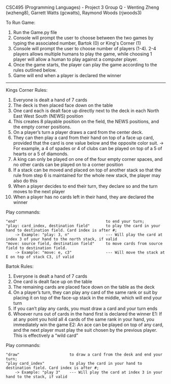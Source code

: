CSC495 (Programming Languages) - Project 3
Group Q - Wenting Zheng (wzheng8), Garrett Watts (gcwatts), Raymond Woods (rjwoods3)

To Run Game:
1. Run the Game.py file
2. Console will prompt the user to choose between the two games by typing the associated number, Bartok (0) or King's Corner (1)
3. Console will prompt the user to choose number of players (1-4). 2-4 players allows multiple humans to play the game, while choosing 1 player will allow a human to play against a computer player.
4. Once the game starts, the player can play the game according to the rules outlined below.
5. Game will end when a player is declared the winner




-------------------
Kings Corner Rules:

1. Everyone is dealt a hand of 7 cards
2. The deck is then placed face down on the table
3. One card each is dealt face up directly next to the deck in each North East West South (NEWS) position
4. This creates 8 playable position on the field, the NEWS positions, and the empty corner positions.
5. On a player’s turn a player draws a card from the center deck. 
6. They can then play a card from their hand on top of a face up card, provided that the card is one value below and the opposite color suit.
   -> For example, a 4 of spades or 4 of clubs can be played on top of a 5 of hearts or a 5 of diamonds.
7. A king can only be played on one of the four empty corner spaces, and no other cards can be played on to a corner position
8. If a stack can be moved and placed on top of another stack so that the rule from step 6 is maintained for the whole new stack, the player may also do this
9. When a player decides to end their turn, they declare so and the turn moves to the next player
10. When a player has no cards left in their hand, they are declared the winner

Play commands:

	"end" 										to end your turn;
	"play: card_index, destination field" 		to play the card in your hand to destination field. Card index is after #;
		-> Example: "play: 3, n"				--- Will play the card at index 3 of your hand to the north stack, if valid
	"move: source field, destination field"		to move cards from source field to destination field.
		-> Example: "move: e, c3"				--- Will move the stack at E on top of stack C3, if valid

		
		
		
Bartok Rules:

1. Everyone is dealt a hand of 7 cards
2. One card is dealt face up on the table
3. The remaining cards are placed face down on the table as the deck
4. On a player’s turn, they can play any card of the same rank or suit by placing it on top of the face-up stack in the middle, which will end your turn
5. If you can’t play any cards, you must draw a card and your turn ends
6. Whoever runs out of cards in the hand first is declared the winner
E1: If at any point you hold all 4 cards of the same rank in your hand, you immediately win the game
E2: An ace can be played on top of any card, and the next player must play the suit chosen by the previous player. This is effectively a “wild card”

Play commands:

	"draw"						to draw a card from the desk and end your turn;
	"play card_index"			to play the card in your hand to destination field. Card index is after #;
		-> Example: "play 3"    --- Will play the card at index 3 in your hand to the stack, if valid
